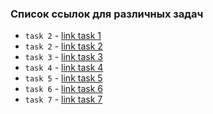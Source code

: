 ### Список ссылок для различных задач

- `task 2` - [link task 1](https://project-gd-x.github.io/best-practice/task1/)
- `task 2` - [link task 2](https://project-gd-x.github.io/best-practice/task2/)
- `task 3` - [link task 3](https://project-gd-x.github.io/best-practice/task3/)
- `task 4` - [link task 4](https://project-gd-x.github.io/best-practice/task4/)
- `task 5` - [link task 5](https://project-gd-x.github.io/best-practice/task5/)
- `task 6` - [link task 6](https://project-gd-x.github.io/best-practice/task6/)
- `task 7` - [link task 7](https://project-gd-x.github.io/best-practice/task7/)